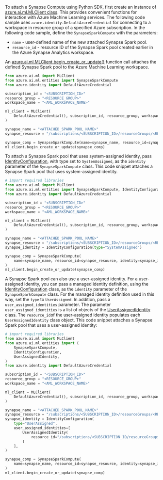 To attach a Synapse Compute using Python SDK, first create an instance of [azure.ai.ml.MLClient class](/python/api/azure-ai-ml/azure.ai.ml.mlclient). This provides convenient functions for interaction with Azure Machine Learning services. The following code sample uses `azure.identity.DefaultAzureCredential` for connecting to a workspace in resource group of a specified Azure subscription. In the following code sample, define the `SynapseSparkCompute` with the parameters:
- `name` - user-defined name of the new attached Synapse Spark pool. 
- `resource_id` - resource ID of the Synapse Spark pool created earlier in the Azure Synapse Analytics workspace.

An [azure.ai.ml.MLClient.begin_create_or_update()](/python/api/azure-ai-ml/azure.ai.ml.mlclient#azure-ai-ml-mlclient-begin-create-or-update) function call attaches the defined Synapse Spark pool to the Azure Machine Learning workspace.

```python
from azure.ai.ml import MLClient
from azure.ai.ml.entities import SynapseSparkCompute
from azure.identity import DefaultAzureCredential

subscription_id = "<SUBSCRIPTION_ID>"
resource_group = "<RESOURCE_GROUP>"
workspace_name = "<AML_WORKSPACE_NAME>"

ml_client = MLClient(
    DefaultAzureCredential(), subscription_id, resource_group, workspace_name
)

synapse_name = "<ATTACHED_SPARK_POOL_NAME>"
synapse_resource = "/subscriptions/<SUBSCRIPTION_ID>/resourceGroups/<RESOURCE_GROUP>/providers/Microsoft.Synapse/workspaces/<SYNAPSE_WORKSPACE_NAME>/bigDataPools/<SPARK_POOL_NAME>"

synapse_comp = SynapseSparkCompute(name=synapse_name, resource_id=synapse_resource)
ml_client.begin_create_or_update(synapse_comp)
```

To attach a Synapse Spark pool that uses system-assigned identity, pass [IdentityConfiguration](/python/api/azure-ai-ml/azure.ai.ml.entities.identityconfiguration), with type set to `SystemAssigned`, as the `identity` parameter of the `SynapseSparkCompute` class. This code snippet attaches a Synapse Spark pool that uses system-assigned identity.

```python
# import required libraries
from azure.ai.ml import MLClient
from azure.ai.ml.entities import SynapseSparkCompute, IdentityConfiguration
from azure.identity import DefaultAzureCredential

subscription_id = "<SUBSCRIPTION_ID>"
resource_group = "<RESOURCE_GROUP>"
workspace_name = "<AML_WORKSPACE_NAME>"

ml_client = MLClient(
    DefaultAzureCredential(), subscription_id, resource_group, workspace_name
)

synapse_name = "<ATTACHED_SPARK_POOL_NAME>"
synapse_resource = "/subscriptions/<SUBSCRIPTION_ID>/resourceGroups/<RESOURCE_GROUP>/providers/Microsoft.Synapse/workspaces/<SYNAPSE_WORKSPACE_NAME>/bigDataPools/<SPARK_POOL_NAME>"
synapse_identity = IdentityConfiguration(type="SystemAssigned")

synapse_comp = SynapseSparkCompute(
    name=synapse_name, resource_id=synapse_resource, identity=synapse_identity
)
ml_client.begin_create_or_update(synapse_comp)
```

A Synapse Spark pool can also use a user-assigned identity. For a user-assigned identity, you can pass a managed identity definition, using the [IdentityConfiguration](/python/api/azure-ai-ml/azure.ai.ml.entities.identityconfiguration) class, as the `identity` parameter of the `SynapseSparkCompute` class. For the managed identity definition used in this way, set the `type` to `UserAssigned`. In addition, pass a `user_assigned_identities` parameter. The parameter `user_assigned_identities` is a list of objects of the [UserAssignedIdentity](/python/api/azure-ai-ml/azure.ai.ml.entities.userassignedidentity) class. The `resource_id`of the user-assigned identity populates each `UserAssignedIdentity` class object. This code snippet attaches a Synapse Spark pool that uses a user-assigned identity:

```python
# import required libraries
from azure.ai.ml import MLClient
from azure.ai.ml.entities import (
    SynapseSparkCompute,
    IdentityConfiguration,
    UserAssignedIdentity,
)
from azure.identity import DefaultAzureCredential

subscription_id = "<SUBSCRIPTION_ID>"
resource_group = "<RESOURCE_GROUP>"
workspace_name = "<AML_WORKSPACE_NAME>"

ml_client = MLClient(
    DefaultAzureCredential(), subscription_id, resource_group, workspace_name
)

synapse_name = "<ATTACHED_SPARK_POOL_NAME>"
synapse_resource = "/subscriptions/<SUBSCRIPTION_ID>/resourceGroups/<RESOURCE_GROUP>/providers/Microsoft.Synapse/workspaces/<SYNAPSE_WORKSPACE_NAME>/bigDataPools/<SPARK_POOL_NAME>"
synapse_identity = IdentityConfiguration(
    type="UserAssigned",
    user_assigned_identities=[
        UserAssignedIdentity(
            resource_id="/subscriptions/<SUBSCRIPTION_ID/resourceGroups/<RESOURCE_GROUP>/providers/Microsoft.ManagedIdentity/userAssignedIdentities/<AML_USER_MANAGED_ID>"
        )
    ],
)

synapse_comp = SynapseSparkCompute(
    name=synapse_name, resource_id=synapse_resource, identity=synapse_identity
)
ml_client.begin_create_or_update(synapse_comp)
```

